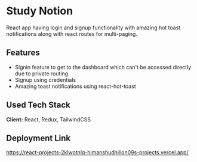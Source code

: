 # Study Notion

React app having login and signup functionality with amazing hot toast notifications along with react routes for multi-paging.

## Features

  - Signin feature to get to the dashboard which can't be accessed directly due to private routing
  - Signup using credentials
  - Amazing toast notifications using react-hot-toast


## Used Tech Stack

**Client:** React, Redux, TailwindCSS



## Deployment Link
https://react-projects-2klwotnlq-himanshudhillon09s-projects.vercel.app/


